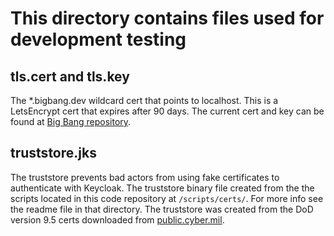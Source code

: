 # This directory contains files used for development testing

## tls.cert and tls.key
The *.bigbang.dev wildcard cert that points to localhost. This is a LetsEncrypt cert that expires after 90 days. The current cert and key can be found at [Big Bang repository](https://repo1.dso.mil/platform-one/big-bang/bigbang/-/blob/master/chart/ingress-certs.yaml).

## truststore.jks
The truststore prevents bad actors from using fake certificates to authenticate with Keycloak. The truststore binary file created from the the scripts located in this code repository at `/scripts/certs/`. For more info see the readme file in that directory. The truststore was created from the DoD version 9.5 certs downloaded from [public.cyber.mil](https://public.cyber.mil/pki-pke/pkipke-document-library/). 
